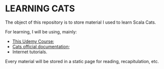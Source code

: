 # LEARNING CATS

The object of this repository is to store material I used to learn Scala Cats.

For learning, I will be using, mainly:

- [This Udemy Course](https://www.udemy.com/course/functional-programming-with-scala-cats/);
- [Cats official documentation](https://typelevel.org/cats/); 
- Internet tutorials.

Every material will be stored in a static page for reading, recapitulation, etc.